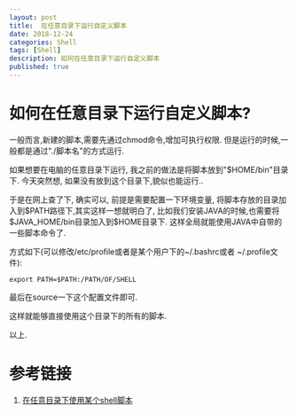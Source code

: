 ```yaml
---
layout: post
title:  在任意目录下运行自定义脚本
date: 2018-12-24
categories: Shell
tags: [Shell]
description: 如何在任意目录下运行自定义脚本
published: true
---
```


# 如何在任意目录下运行自定义脚本?

一般而言,新建的脚本,需要先通过chmod命令,增加可执行权限. 但是运行的时候,一般都是通过"./脚本名"的方式运行. 

如果想要在电脑的任意目录下运行, 我之前的做法是将脚本放到"$HOME/bin"目录下. 今天突然想, 如果没有放到这个目录下,貌似也能运行..

于是在网上查了下, 确实可以, 前提是需要配置一下环境变量, 将脚本存放的目录加入到\$PATH路径下,其实这样一想就明白了, 比如我们安装JAVA的时候,也需要将\$JAVA_HOME/bin目录加入到\$HOME目录下. 这样全局就能使用JAVA中自带的一些脚本命令了. 

方式如下(可以修改/etc/profile或者是某个用户下的~/.bashrc或者 ~/.profile文件): 

    export PATH=$PATH:/PATH/OF/SHELL

最后在source一下这个配置文件即可.

这样就能够直接使用这个目录下的所有的脚本.

以上.

# 参考链接

1. <a href="https://blog.csdn.net/a394268045/article/details/51985970">在任意目录下使用某个shell脚本
</a>